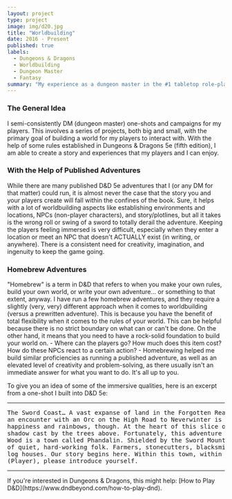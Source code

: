 ```yaml
---
layout: project
type: project
image: img/d20.jpg
title: "Worldbuilding"
date: 2016 - Present
published: true
labels:
  - Dungeons & Dragons
  - Worldbuilding
  - Dungeon Master
  - Fantasy
summary: "My experience as a dungeon master in the #1 tabletop role-playing game."
---
```

### The General Idea
I semi-consistently DM (dungeon master) one-shots and campaigns for my players. This involves a series of projects, both big and small, with the primary goal of building a world for my players to interact with. With the help of some rules established in Dungeons & Dragons 5e (fifth edition), I am able to create a story and experiences that my players and I can enjoy.

### With the Help of Published Adventures
While there are many published D&D 5e adventures that I (or any DM for that matter) could run, it is almost never the case that the story you and your players create will fall within the confines of the book. Sure, it helps with a lot of worldbuilding aspects like establishing environments and locations, NPCs (non-player characters), and story/plotlines, but all it takes is the wrong roll or swing of a sword to totally derail the adventure. Keeping the players feeling immersed is very difficult, especially when they enter a location or meet an NPC that doesn't ACTUALLY exist (in writing, or anywhere). There is a consistent need for creativity, imagination, and ingenuity to keep the game going.

### Homebrew Adventures
"Homebrew" is a term in D&D that refers to when you make your own rules, build your own world, or write your own adventure... or something to that extent, anyway. I have run a few homebrew adventures, and they require a slightly (very, very) different approach when it comes to worldbuilding (versus a prewritten adventure). This is because you have the benefit of total flexibility when it comes to the rules of your world. This can be helpful because there is no strict boundary on what can or can't be done. On the other hand, it means that you need to have a rock-solid foundation to build your world on. - Where can the players go? How much does this item cost? How do these NPCs react to a certain action? - Homebrewing helped me build similar proficiencies as running a published adventure, as well as an elevated level of creativity and problem-solving, as there usually isn't an immediate answer for what you want to do. It's all up to you.

To give you an idea of some of the immersive qualities, here is an excerpt from a one-shot I built into D&D 5e:
<hr>

<pre>
The Sword Coast… A vast expanse of land in the Forgotten Realms where men, monsters, and races of every kind coexist. A place where 
an encounter with an Orc on the High Road to Neverwinter is chivalrous and ends with shaken hands. That’s not to say it’s all 
happiness and rainbows, though. At the heart of this slice of the forgotten realms lies Neverwinter Wood - a monster-infested 
shadow cast by the trees above. Fortunately, this adventure doesn't begin in the midst of such danger. To the south of Neverwinter 
Wood is a town called Phandalin. Shielded by the Sword Mountains and bisected by the Triboar Trail, Phandalin is home to a plethora 
of quiet, hard-working folk. Farmers, stonecutters, blacksmiths, traders, prospectors, and children alike occupy its stone-based 
log houses. Our story begins here. Within this town, within an inn, inside of a room, a Tiefling wakes up to another sunrise. 
(Player), please introduce yourself.
</pre>

<hr>
If you're interested in Dungeons & Dragons, this might help: [How to Play D&D](https://www.dndbeyond.com/how-to-play-dnd).
